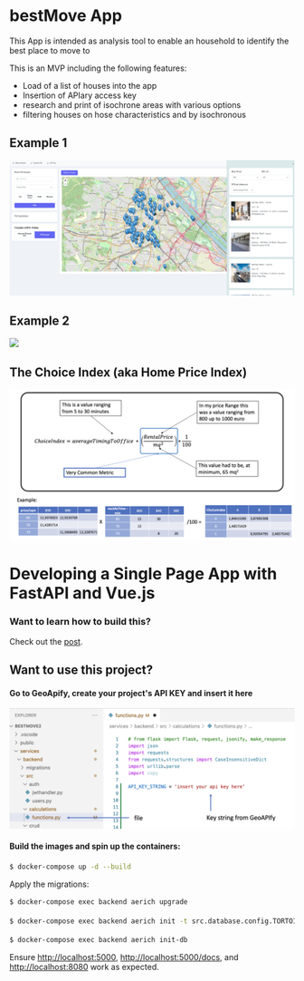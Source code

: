# bestMove App

This App is intended as analysis tool to enable an household to identify the best place to move to

This is an MVP including the following features:
- Load of a list of houses into the app
- Insertion of APIary access key
- research and print of isochrone areas with various options
- filtering houses on hose characteristics and by isochronous

## Example 1
![](/public/appBestMove1.png)

## Example 2
![](/public/appBestMove2.png)

## The Choice Index (aka Home Price Index)
![](/public/appMetric.png)
 

# Developing a Single Page App with FastAPI and Vue.js

### Want to learn how to build this?

Check out the [post](https://testdriven.io/blog/developing-a-single-page-app-with-fastapi-and-vuejs).

## Want to use this project?

#### Go to GeoApify, create your project's API KEY and insert it here
![](/public/key_insertion.png)
 

#### Build the images and spin up the containers:

```sh
$ docker-compose up -d --build
```

Apply the migrations:

```sh
$ docker-compose exec backend aerich upgrade

$ docker-compose exec backend aerich init -t src.database.config.TORTOISE_ORM

$ docker-compose exec backend aerich init-db

```

Ensure [http://localhost:5000](http://localhost:5000), [http://localhost:5000/docs](http://localhost:5000/docs), and [http://localhost:8080](http://localhost:8080) work as expected.

